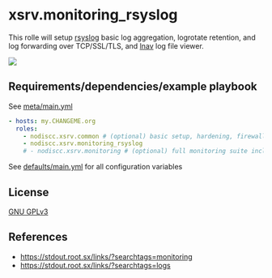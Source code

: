 # xsrv.monitoring_rsyslog

This rolle will setup [rsyslog](https://en.wikipedia.org/wiki/Rsyslog) basic log aggregation, logrotate retention, and log forwarding over TCP/SSL/TLS, and [lnav](http://lnav.org/) log file viewer.
 
[![](https://screenshots.debian.net/screenshots/000/010/371/thumb.png)](https://screenshots.debian.net/package/lnav)

## Requirements/dependencies/example playbook

See [meta/main.yml](meta/main.yml)

```yaml
- hosts: my.CHANGEME.org
  roles:
    - nodiscc.xsrv.common # (optional) basic setup, hardening, firewall
    - nodiscc.xsrv.monitoring_rsyslog
    # - nodiscc.xsrv.monitoring # (optional) full monitoring suite including monitoring_rsyslog
```

See [defaults/main.yml](defaults/main.yml) for all configuration variables

## License

[GNU GPLv3](../../LICENSE)


## References

- https://stdout.root.sx/links/?searchtags=monitoring
- https://stdout.root.sx/links/?searchtags=logs
